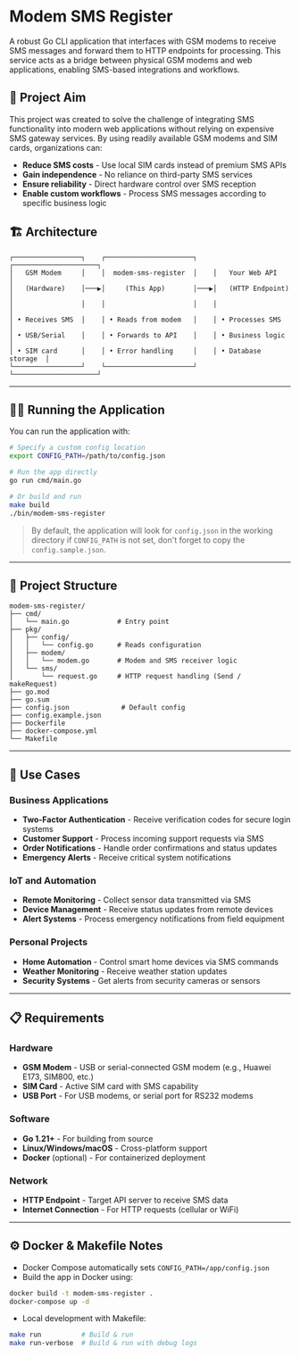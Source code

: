 # Modem SMS Register

A robust Go CLI application that interfaces with GSM modems to receive SMS messages and forward them to HTTP endpoints for processing. This service acts as a bridge between physical GSM modems and web applications, enabling SMS-based integrations and workflows.

## 🎯 Project Aim

This project was created to solve the challenge of integrating SMS functionality into modern web applications without relying on expensive SMS gateway services. By using readily available GSM modems and SIM cards, organizations can:

* **Reduce SMS costs** - Use local SIM cards instead of premium SMS APIs
* **Gain independence** - No reliance on third-party SMS services
* **Ensure reliability** - Direct hardware control over SMS reception
* **Enable custom workflows** - Process SMS messages according to specific business logic

## 🏗️ Architecture

```
┌─────────────────┐    ┌──────────────────────┐    ┌─────────────────────┐
│   GSM Modem     │    │  modem-sms-register  │    │   Your Web API      │
│   (Hardware)    │───▶│     (This App)       │───▶│   (HTTP Endpoint)   │
│                 │    │                      │    │                     │
│ • Receives SMS  │    │ • Reads from modem   │    │ • Processes SMS     │
│ • USB/Serial    │    │ • Forwards to API    │    │ • Business logic    │
│ • SIM card      │    │ • Error handling     │    │ • Database storage  │
└─────────────────┘    └──────────────────────┘    └─────────────────────┘
```

---

## 🏃‍♂️ Running the Application

You can run the application with:

```bash
# Specify a custom config location
export CONFIG_PATH=/path/to/config.json

# Run the app directly
go run cmd/main.go

# Or build and run
make build
./bin/modem-sms-register
```

> By default, the application will look for `config.json` in the working directory if `CONFIG_PATH` is not set, don't forget to copy the `config.sample.json`.

---

## 📁 Project Structure

```
modem-sms-register/
├── cmd/
│   └── main.go            # Entry point
├── pkg/
│   ├── config/
│   │   └── config.go      # Reads configuration
│   ├── modem/
│   │   └── modem.go       # Modem and SMS receiver logic
│   └── sms/
│       └── request.go     # HTTP request handling (Send / makeRequest)
├── go.mod
├── go.sum
├── config.json             # Default config
├── config.example.json
├── Dockerfile
├── docker-compose.yml
└── Makefile
```

---

## 🚀 Use Cases

### Business Applications

* **Two-Factor Authentication** - Receive verification codes for secure login systems
* **Customer Support** - Process incoming support requests via SMS
* **Order Notifications** - Handle order confirmations and status updates
* **Emergency Alerts** - Receive critical system notifications

### IoT and Automation

* **Remote Monitoring** - Collect sensor data transmitted via SMS
* **Device Management** - Receive status updates from remote devices
* **Alert Systems** - Process emergency notifications from field equipment

### Personal Projects

* **Home Automation** - Control smart home devices via SMS commands
* **Weather Monitoring** - Receive weather station updates
* **Security Systems** - Get alerts from security cameras or sensors

---

## 📋 Requirements

### Hardware

* **GSM Modem** - USB or serial-connected GSM modem (e.g., Huawei E173, SIM800, etc.)
* **SIM Card** - Active SIM card with SMS capability
* **USB Port** - For USB modems, or serial port for RS232 modems

### Software

* **Go 1.21+** - For building from source
* **Linux/Windows/macOS** - Cross-platform support
* **Docker** (optional) - For containerized deployment

### Network

* **HTTP Endpoint** - Target API server to receive SMS data
* **Internet Connection** - For HTTP requests (cellular or WiFi)

---

## ⚙️ Docker & Makefile Notes

* Docker Compose automatically sets `CONFIG_PATH=/app/config.json`
* Build the app in Docker using:

```bash
docker build -t modem-sms-register .
docker-compose up -d
```

* Local development with Makefile:

```bash
make run          # Build & run
make run-verbose  # Build & run with debug logs
```
